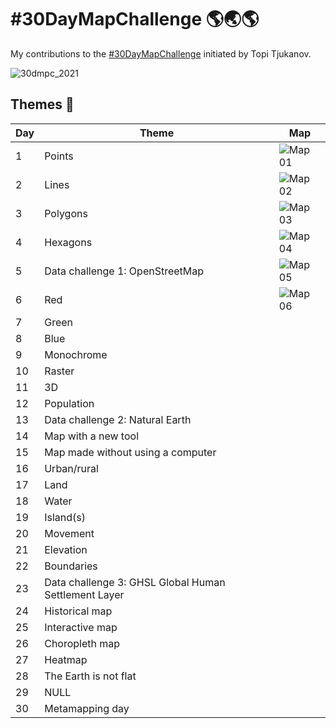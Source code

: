 # #30DayMapChallenge 🌎🌏🌎

My contributions to the [#30DayMapChallenge](https://twitter.com/tjukanov/status/1443868144905428992) initiated by Topi Tjukanov.

![30dmpc_2021](https://user-images.githubusercontent.com/21320677/140099900-6ce33bf2-b222-483f-a0fb-6af1c72ed080.png)



## Themes 📆

| **Day** | **Theme** | **Map** |
| --- | --- | --- |
| 1 | Points | ![Map 01](https://user-images.githubusercontent.com/21320677/139735196-746a401b-6575-4cf0-b3f5-156390d2a654.jpg) |
| 2 | Lines | ![Map 02](https://user-images.githubusercontent.com/21320677/139955738-c1ced475-0bee-4b3f-903b-9e10aef08a0c.jpg) |
| 3 | Polygons | ![Map 03](https://user-images.githubusercontent.com/21320677/140261186-a0316cff-ab26-4e10-aa32-83ce5d389e37.jpg) |
| 4 | Hexagons | ![Map 04](https://user-images.githubusercontent.com/21320677/140595684-de2cc250-51ac-4f3f-811c-00a4f49b4abf.jpg) |
| 5 | Data challenge 1: OpenStreetMap |![Map 05](https://user-images.githubusercontent.com/21320677/140566291-71012cd7-0416-422b-b681-155fba88bcae.jpg) |
| 6 | Red |![Map 06](https://user-images.githubusercontent.com/21320677/141384166-c95c229e-3924-44c0-a35f-75b2c9af6e2f.jpg) |
| 7 | Green |
| 8 | Blue |
| 9 | Monochrome |
| 10 | Raster |
| 11 | 3D |
| 12 | Population |
| 13 | Data challenge 2: Natural Earth |
| 14 | Map with a new tool	|
| 15 | Map made without using a computer	|
| 16 | Urban/rural	|
| 17 | Land |
| 18 | Water |
| 19 | Island(s)	|
| 20 | Movement |
| 21 | Elevation |
| 22 | Boundaries |
| 23 | Data challenge 3: GHSL Global Human Settlement Layer	|
| 24 | Historical map	|
| 25 | Interactive map	|
| 26 | Choropleth map	|
| 27 | Heatmap |
| 28 | The Earth is not flat	|
| 29 | NULL |
| 30 | Metamapping day	|
